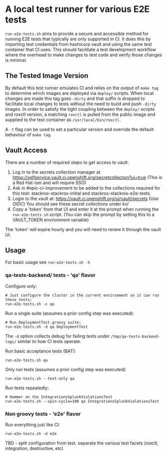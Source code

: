 # A local test runner for various E2E tests

`run-e2e-tests.sh` aims to provide a secure and accessible method for running
E2E tests that typically are only supported in CI. It does this by importing
test credentials from hashicorp vault and using the same test container that CI
uses. This should facilitate a test development workflow where the overhead to
make changes to test code and verify those changes is minimal.

## The Tested Image Version

By default this test runner emulates CI and relies on the output of `make tag`
to determine which images are deployed via `deploy/` scripts. When local changes
are made this tag goes `-dirty` and that suffix is dropped to facilitate local
changes to tests without the need to build and push `-dirty` images. In order to
satisfy the tight coupling between the `deploy/` scripts and roxctl version, a
matching `roxctl` is pulled from the public image and supplied to the test
container as `/usr/local/bin/roxctl`.

A `-t` flag can be used to set a particular version and override the default
behaviour of `make tag`.

## Vault Access

There are a number of required steps to get access to vault:

1. Log in to the secrets collection manager at
https://selfservice.vault.ci.openshift.org/secretcollection?ui=true (This is a
Red Hat-ism and will require SSO)
2. Ask in #epic-ci-improvement to be added to the collections required for this test:
stackrox-stackrox-initial and stackrox-stackrox-e2e-tests.
3. Login to the vault at: https://vault.ci.openshift.org/ui/vault/secrets (Use
*OIDC*) You should see these secret collections under kv/
4. Copy a 'token' from that UI and enter it at the prompt when running the
`run-e2e-tests.sh` script. (You can skip the prompt by setting this to a
VAULT_TOKEN environment variable)

The 'token' will expire hourly and you will need to renew it through the vault UI.

## Usage

For basic usage see `run-e2e-tests.sh -h`

### qa-tests-backend/ tests - 'qa' flavor

Configure only:
```
# Just configure the cluster in the current environment so it can run these tests:
run-e2e-tests.sh -c qa
```

Run a single suite (assumes a prior config step was executed):
```
# Run DeploymentTest.groovy suite:
run-e2e-tests.sh -d qa DeploymentTest
```

The `-d` option collects debug for failing tests under `/tmp/qa-tests-backend-logs/`
similar to how CI tests operate.

Run basic acceptance tests (BAT):
```
run-e2e-tests.sh qa
```

Only run tests (assumes a prior config step was executed):
```
run-e2e-tests.sh --test-only qa
```

Run tests repeatedly:
```
# Hammer on the IntegrationsSplunkViolationsTest
run-e2e-tests.sh --spin-cycle=100 qa IntegrationsSplunkViolationsTest
```

### Non groovy tests - 'e2e' flavor

Run everything just like CI:
```
run-e2e-tests.sh -d e2e
```

TBD - split configuration from test. separate the various test facets (roxctl,
integration, destructive, etc)
